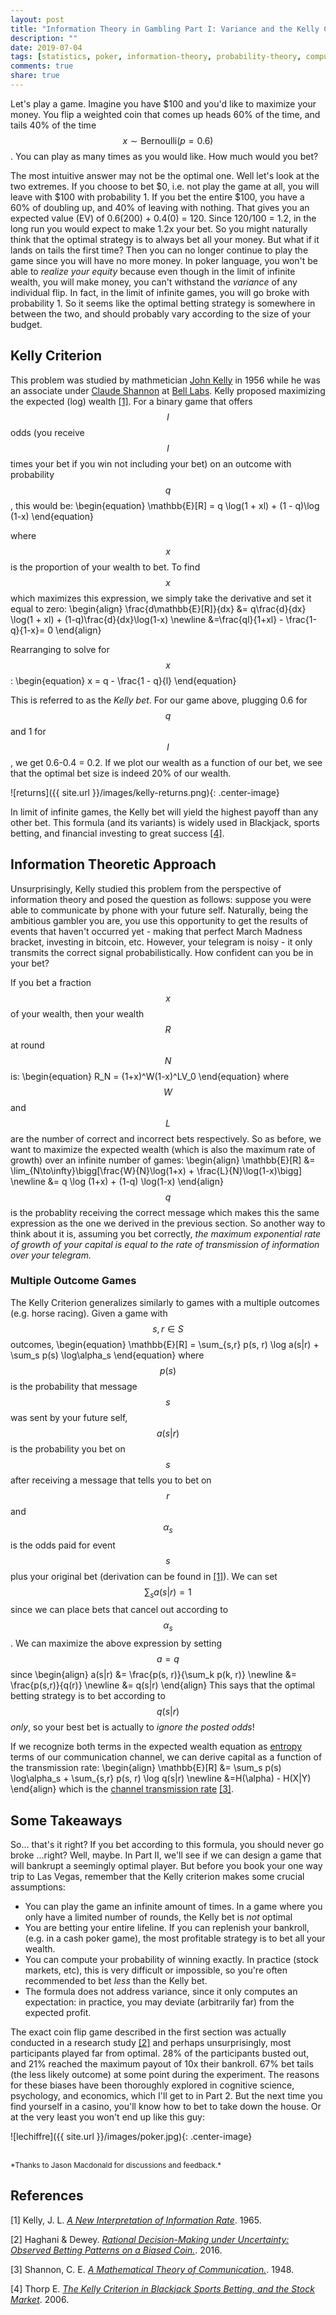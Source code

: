 ```yaml
---
layout: post
title: "Information Theory in Gambling Part I: Variance and the Kelly Criterion"
description: ""
date: 2019-07-04
tags: [statistics, poker, information-theory, probability-theory, computer-science]
comments: true
share: true
---
```

Let's play a game.  Imagine you have $100 and you'd like to maximize your money.  You flip a weighted coin that comes up heads 60% of the time, and tails 40% of the time $$x \sim \mathrm{Bernoulli}(p=0.6)$$.  You can play as many times as you would like.  How much would you bet?

The most intuitive answer may not be the optimal one.  Well let's look at the two extremes. If you choose to bet $0, i.e. not play the game at all, you will leave with $100 with probability 1.  If you bet the entire $100, you have a 60% of doubling up, and 40% of leaving with nothing.  That gives you an expected value (EV) of 0.6(200) + 0.4(0) = 120.  Since $120/$100 = 1.2, in the long run you would expect to make 1.2x your bet.  So you might naturally think that the optimal strategy is to always bet all your money.  But what if it lands on tails the first time?  Then you can no longer continue to play the game since you will have no more money. In poker language, you won't be able to *realize your equity* because even though in the limit of infinite wealth, you will make money, you can't withstand the *variance* of any individual flip.  In fact, in the limit of infinite games, you will go broke with probability 1.  So it seems like the optimal betting strategy is somewhere in between the two, and should probably vary according to the size of your budget.

## Kelly Criterion
This problem was studied by mathmetician [John Kelly](https://en.wikipedia.org/wiki/John_Larry_Kelly_Jr.) in 1956 while he was an associate under [Claude Shannon](https://en.wikipedia.org/wiki/Claude_Shannon) at [Bell Labs](https://en.wikipedia.org/wiki/Bell_Labs).  Kelly proposed maximizing the expected (log) wealth [\[1\]](#1).  For a binary game that offers $$l$$ odds (you receive $$l$$ times your bet if you win not including your bet) on an outcome with probability $$q$$, this would be:
\begin{equation}
  \mathbb{E}[R] = q \log(1 + xl) + (1 - q)\log (1-x)
\end{equation}

where $$x$$ is the proportion of your wealth to bet.  To find $$x$$ which maximizes this expression, we simply take the derivative and set it equal to zero:
\begin{align}
  \frac{d\mathbb{E}[R]}{dx} &= q\frac{d}{dx} \log(1 + xl) + (1-q)\frac{d}{dx}\log(1-x) \newline
  &=\frac{ql}{1+xl} - \frac{1-q}{1-x}= 0
\end{align}

Rearranging to solve for $$x$$:
\begin{equation}
  x = q -  \frac{1 - q}{l}
\end{equation}

This is referred to as the *Kelly bet*.  For our game above, plugging 0.6 for $$q$$ and 1 for $$l$$, we get 0.6-0.4 = 0.2.  If we plot our wealth as a function of our bet, we see that the optimal bet size is indeed 20% of our wealth.

![returns]({{ site.url }}/images/kelly-returns.png){: .center-image}

In limit of infinite games, the Kelly bet will yield the highest payoff than any other bet.  This formula (and its variants) is widely used in Blackjack, sports betting, and financial investing to great success [\[4\]](#4).

## Information Theoretic Approach
Unsurprisingly, Kelly studied this problem from the perspective of information theory and posed the question as follows: suppose you were able to communicate by phone with your future self.  Naturally, being the ambitious gambler you are, you use this opportunity to get the results of events that haven't occurred yet - making that perfect March Madness bracket, investing in bitcoin, etc.  However, your telegram is noisy - it only transmits the correct signal probabilistically.  How confident can you be in your bet?

If you bet a fraction $$x$$ of your wealth, then your wealth $$R$$ at round $$N$$ is:
\begin{equation}
R_N = (1+x)^W(1-x)^LV_0
\end{equation}
where $$W$$ and $$L$$ are the number of correct and incorrect bets respectively.  So as before, we want to maximize the expected wealth (which is also the maximum rate of growth) over an infinite number of games:
\begin{align}
  \mathbb{E}[R] &= \lim_{N\to\infty}\bigg[\frac{W}{N}\log(1+x) + \frac{L}{N}\log(1-x)\bigg] \newline
  &= q \log (1+x) + (1-q) \log(1-x)
\end{align}
$$q$$ is the probablity receiving the correct message which makes this the same expression as the one we derived in the previous section.  So another way to think about it is, assuming you bet correctly, *the maximum exponential rate of growth of your capital is equal to the rate of transmission of information over your telegram.*


### Multiple Outcome Games
The Kelly Criterion generalizes similarly to games with a multiple outcomes (e.g. horse racing).  Given a game with $$s, r \in S$$ outcomes,
\begin{equation}
\mathbb{E}[R] = \sum_{s,r} p(s, r) \log a(s|r) + \sum_s p(s) \log\alpha_s
\end{equation}
where $$p(s)$$ is the probability that message $$s$$ was sent by your future self, $$a(s|r)$$ is the probability you bet on $$s$$ after receiving a message that tells you to bet on $$r$$ and $$\alpha_s$$ is the odds paid for event $$s$$ plus your original bet  (derivation can be found in [\[1\]](#1)).  We can set $$\sum_s a(s|r) = 1$$ since we can place bets that cancel out according to $$\alpha_s$$.  We can maximize the above expression by setting $$a = q$$ since
\begin{align}
a(s|r) &= \frac{p(s, r)}{\sum_k p(k, r)} \newline
&= \frac{p(s,r)}{q(r)} \newline
&= q(s|r)
\end{align}
This says that the optimal betting strategy is to bet according to $$q(s|r)$$ *only*, so your best bet is actually to *ignore the posted odds*!

If we recognize both terms in the expected wealth equation as [entropy](https://en.wikipedia.org/wiki/Entropy_(information_theory)) terms of our communication channel, we can derive capital as a function of the transmission rate:
\begin{align}
  \mathbb{E}[R] &= \sum_s p(s) \log\alpha_s + \sum_{s,r} p(s, r) \log q(s|r)
  \newline
  &=H(\alpha) - H(X|Y)
\end{align}
which is the [channel transmission rate](https://en.wikipedia.org/wiki/Noisy-channel_coding_theorem) [\[3\]](#3).


## Some Takeaways
So... that's it right?  If you bet according to this formula, you should never go broke ...right?  Well, maybe.  In Part II, we'll see if we can design a game that will bankrupt a seemingly optimal player.  But before you book your one way trip to Las Vegas, remember that the Kelly criterion makes some crucial assumptions:
- You can play the game an infinite amount of times.  In a game where you only have a limited number of rounds, the Kelly bet is *not* optimal
- You are betting your entire lifeline.  If you can replenish your bankroll, (e.g. in a cash poker game), the most profitable strategy is to bet all your wealth.
- You can compute your probability of winning exactly. In practice (stock markets, etc), this is very difficult or impossible, so you're often recommended to bet *less* than the Kelly bet.
- The formula does not address variance, since it only computes an expectation: in practice, you may deviate (arbitrarily far) from the expected profit.

The exact coin flip game described in the first section was actually conducted in a research study [\[2\]](#2) and perhaps unsurprisingly, most participants played far from optimal.  28% of the participants busted out, and 21% reached the maximum payout of 10x their bankroll.  67% bet tails (the less likely outcome) at some point during the experiment.  The reasons for these biases have been thoroughly explored in cognitive science, psychology, and economics, which I'll get to in Part 2.  But the next time you find yourself in a casino, you'll know how to bet to take down the house.  Or at the very least you won't end up like this guy:

![lechiffre]({{ site.url }}/images/poker.jpg){: .center-image}

<br>
<sub>
*Thanks to Jason Macdonald for discussions and feedback.*
</sub>

## References
<a name="1"></a>[1] Kelly, J. L. [*A New Interpretation of Information Rate*](https://doi.org/10.1002%2Fj.1538-7305.1956.tb03809.x). 1965.

<a name="2"></a> [2] Haghani & Dewey. [*Rational Decision-Making under Uncertainty: Observed Betting Patterns on a Biased Coin.*](https://papers.ssrn.com/sol3/papers.cfm?abstract_id=2856963). 2016.

<a name="3"></a> [3] Shannon, C. E. [*A Mathematical Theory of Communication.*](http://cm.bell-labs.com/cm/ms/what/shannonday/paper.html). 1948.

<a name="4"></a> [4] Thorp E. [*The Kelly Criterion in Blackjack Sports Betting,
and the Stock Market*](http://www.eecs.harvard.edu/cs286r/courses/fall12/papers/Thorpe_KellyCriterion2007.pdf). 2006.
